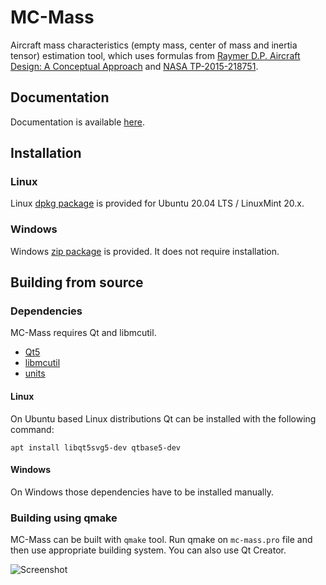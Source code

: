 # MC-Mass

Aircraft mass characteristics (empty mass, center of mass and inertia tensor) estimation tool, which uses formulas from [Raymer D.P. Aircraft Design: A Conceptual Approach](http://doi.org/10.2514/4.104909) and [NASA TP-2015-218751](https://ntrs.nasa.gov/citations/20150021267).

## Documentation

Documentation is available [here](https://github.com/marek-cel/mc-mass/docs/mc-mass.pdf).

## Installation

### Linux

Linux [dpkg package](https://github.com/marek-cel/mc-mass/releases/download/1.0/mc-mass_1.0_focal_amd64.deb) is provided for Ubuntu 20.04 LTS / LinuxMint 20.x.

### Windows

Windows [zip package](https://github.com/marek-cel/mc-mass/releases/download/1.0/mc-mass_1.0_win64.zip) is provided. It does not require installation.

## Building from source

### Dependencies

MC-Mass requires Qt and libmcutil.

* [Qt5](https://www.qt.io/)
* [libmcutil](https://github.com/marek-cel/libmcutil)
* [units](https://github.com/nholthaus/units)

#### Linux

On Ubuntu based Linux distributions Qt can be installed with the following command:

```apt install libqt5svg5-dev qtbase5-dev```

#### Windows

On Windows those dependencies have to be installed manually.

### Building using qmake

MC-Mass can be built with ```qmake``` tool. Run qmake on ```mc-mass.pro``` file and then use appropriate building system. You can also use Qt Creator.

![Screenshot](mc-mass_01.jpg)
